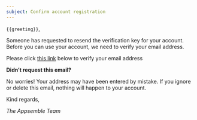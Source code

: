 ```yaml
---
subject: Confirm account registration
---
```


`{{greeting}}`,

Someone has requested to resend the verification key for your account. Before you can use your
account, we need to verify your email address.

Please click [this link](/{{url}}) below to verify your email address

**Didn’t request this email?**

No worries! Your address may have been entered by mistake. If you ignore or delete this email,
nothing will happen to your account.

Kind regards,

_The Appsemble Team_
